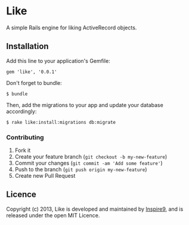 # Like

A simple Rails engine for liking ActiveRecord objects.

## Installation

Add this line to your application's Gemfile:

    gem 'like', '0.0.1'

Don't forget to bundle:

    $ bundle

Then, add the migrations to your app and update your database accordingly:

    $ rake like:install:migrations db:migrate

### Contributing

1. Fork it
2. Create your feature branch (`git checkout -b my-new-feature`)
3. Commit your changes (`git commit -am 'Add some feature'`)
4. Push to the branch (`git push origin my-new-feature`)
5. Create new Pull Request

## Licence

Copyright (c) 2013, Like is developed and maintained by [Inspire9](http://inspire9.com), and is released under the open MIT Licence.
